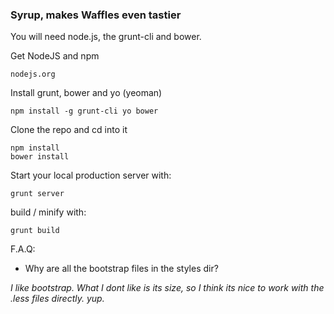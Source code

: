 ### Syrup, makes Waffles even tastier

You will need node.js, the grunt-cli and bower.

Get NodeJS and npm

	nodejs.org

Install grunt, bower and yo (yeoman)

	npm install -g grunt-cli yo bower

Clone the repo and cd into it

	npm install
	bower install

Start your local production server with:

~~~
grunt server
~~~~~

build / minify with:

~~~
grunt build
~~~~

F.A.Q:

* Why are all the bootstrap files in the styles dir?
  
_I like bootstrap. What I dont like is its size, so I think its nice to work with the .less files directly. yup._
